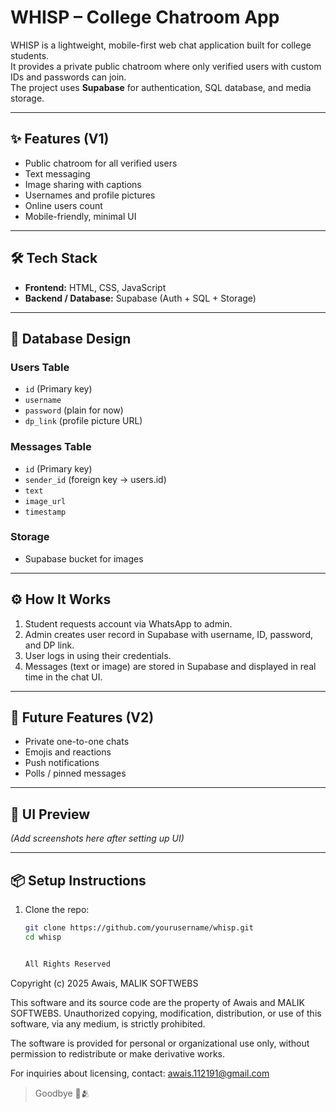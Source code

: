 # WHISP – College Chatroom App  

WHISP is a lightweight, mobile-first web chat application built for college students.  
It provides a private public chatroom where only verified users with custom IDs and passwords can join.  
The project uses **Supabase** for authentication, SQL database, and media storage.  

---

## ✨ Features (V1)  
- Public chatroom for all verified users  
- Text messaging  
- Image sharing with captions  
- Usernames and profile pictures  
- Online users count  
- Mobile-friendly, minimal UI  

---

## 🛠️ Tech Stack  
- **Frontend:** HTML, CSS, JavaScript  
- **Backend / Database:** Supabase (Auth + SQL + Storage)  

---

## 📂 Database Design  
### Users Table  
- `id` (Primary key)  
- `username`  
- `password` (plain for now)  
- `dp_link` (profile picture URL)  

### Messages Table  
- `id` (Primary key)  
- `sender_id` (foreign key → users.id)  
- `text`  
- `image_url`  
- `timestamp`  

### Storage  
- Supabase bucket for images  

---

## ⚙️ How It Works  
1. Student requests account via WhatsApp to admin.  
2. Admin creates user record in Supabase with username, ID, password, and DP link.  
3. User logs in using their credentials.  
4. Messages (text or image) are stored in Supabase and displayed in real time in the chat UI.  

---

## 🚀 Future Features (V2)  
- Private one-to-one chats  
- Emojis and reactions  
- Push notifications  
- Polls / pinned messages  

---

## 📸 UI Preview  
*(Add screenshots here after setting up UI)*  

---

## 📦 Setup Instructions  
1. Clone the repo:  
   ```bash
   git clone https://github.com/yourusername/whisp.git
   cd whisp


   All Rights Reserved

Copyright (c) 2025 Awais, MALIK SOFTWEBS

This software and its source code are the property of Awais and MALIK SOFTWEBS.
Unauthorized copying, modification, distribution, or use of this software,
via any medium, is strictly prohibited.

The software is provided for personal or organizational use only,
without permission to redistribute or make derivative works.

For inquiries about licensing, contact: awais.112191@gmail.com

> Goodbye 👋🫂
